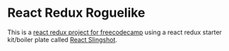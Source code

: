 # React Redux Roguelike

This is a [react redux project for freecodecamp](https://www.freecodecamp.com/challenges/build-a-roguelike-dungeon-crawler-game) using a react redux starter kit/boiler plate called [React Slingshot](https://github.com/coryhouse/react-slingshot).

<!---


TODO
==-=-=-


attribute upgrades
multifloors - go down stairs, spawn next dungeon floor with new tiers of monsters
boss room on floor just him with special dungeon generation of just a room
death in componentWillUpdate



low priority
-=-=-=-=-==-
improve altar/item spawning
constants - they do not have to be from another file
each component/container has its own scss file
add mobs to preloader and items

stats
strength*		melee dmg*	tiny life*
agility	    	tiny damage*	dodge chance*
vitality		max life*	hp regen after battle*
intelligence  	max mana	mp regen after battle*


1rat			
1goblin		
2slime		
2ghoul		
3troll		
3ogre		
4golem		
4soultaker	
5wyvern		
5dragon		

6terrgoth	








-->